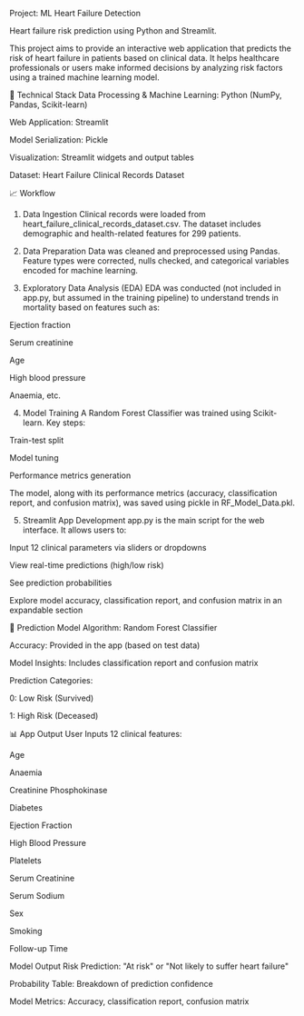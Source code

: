Project: ML Heart Failure Detection

Heart failure risk prediction using Python and Streamlit.

This project aims to provide an interactive web application that predicts the risk of heart failure in patients based on clinical data. It helps healthcare professionals or users make informed decisions by analyzing risk factors using a trained machine learning model.

🔧 Technical Stack
Data Processing & Machine Learning: Python (NumPy, Pandas, Scikit-learn)

Web Application: Streamlit

Model Serialization: Pickle

Visualization: Streamlit widgets and output tables

Dataset: Heart Failure Clinical Records Dataset

📈 Workflow
1. Data Ingestion
Clinical records were loaded from heart_failure_clinical_records_dataset.csv. The dataset includes demographic and health-related features for 299 patients.

2. Data Preparation
Data was cleaned and preprocessed using Pandas. Feature types were corrected, nulls checked, and categorical variables encoded for machine learning.

3. Exploratory Data Analysis (EDA)
EDA was conducted (not included in app.py, but assumed in the training pipeline) to understand trends in mortality based on features such as:

Ejection fraction

Serum creatinine

Age

High blood pressure

Anaemia, etc.

4. Model Training
A Random Forest Classifier was trained using Scikit-learn. Key steps:

Train-test split

Model tuning

Performance metrics generation

The model, along with its performance metrics (accuracy, classification report, and confusion matrix), was saved using pickle in RF_Model_Data.pkl.

5. Streamlit App Development
app.py is the main script for the web interface. It allows users to:

Input 12 clinical parameters via sliders or dropdowns

View real-time predictions (high/low risk)

See prediction probabilities

Explore model accuracy, classification report, and confusion matrix in an expandable section

🔬 Prediction Model
Algorithm: Random Forest Classifier

Accuracy: Provided in the app (based on test data)

Model Insights: Includes classification report and confusion matrix

Prediction Categories:

0: Low Risk (Survived)

1: High Risk (Deceased)

📊 App Output
User Inputs
12 clinical features:

Age

Anaemia

Creatinine Phosphokinase

Diabetes

Ejection Fraction

High Blood Pressure

Platelets

Serum Creatinine

Serum Sodium

Sex

Smoking

Follow-up Time

Model Output
Risk Prediction: "At risk" or "Not likely to suffer heart failure"

Probability Table: Breakdown of prediction confidence

Model Metrics: Accuracy, classification report, confusion matrix
